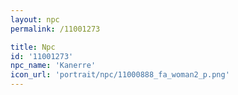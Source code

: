 ```yaml
---
layout: npc
permalink: /11001273

title: Npc
id: '11001273'
npc_name: 'Kanerre'
icon_url: 'portrait/npc/11000888_fa_woman2_p.png'
---
```

